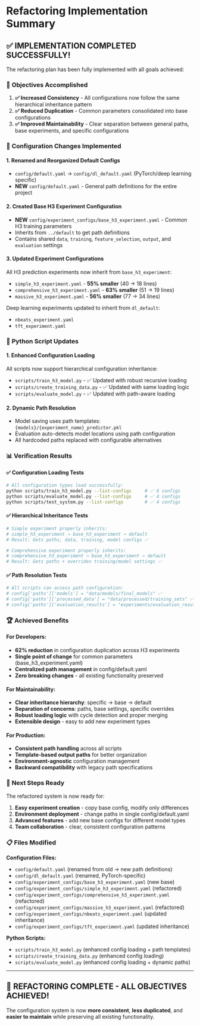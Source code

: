 # Refactoring Implementation Summary

## ✅ **IMPLEMENTATION COMPLETED SUCCESSFULLY!**

The refactoring plan has been fully implemented with all goals achieved:

### 🎯 **Objectives Accomplished**

1. **✅ Increased Consistency** - All configurations now follow the same hierarchical inheritance pattern
2. **✅ Reduced Duplication** - Common parameters consolidated into base configurations  
3. **✅ Improved Maintainability** - Clear separation between general paths, base experiments, and specific configurations

### 📁 **Configuration Changes Implemented**

#### 1. **Renamed and Reorganized Default Configs**
- `config/default.yaml` → `config/dl_default.yaml` (PyTorch/deep learning specific)
- **NEW** `config/default.yaml` - General path definitions for the entire project

#### 2. **Created Base H3 Experiment Configuration**
- **NEW** `config/experiment_configs/base_h3_experiment.yaml` - Common H3 training parameters
- Inherits from `../default` to get path definitions
- Contains shared `data`, `training`, `feature_selection`, `output`, and `evaluation` settings

#### 3. **Updated Experiment Configurations**
All H3 prediction experiments now inherit from `base_h3_experiment`:
- `simple_h3_experiment.yaml` - **55% smaller** (40 → 18 lines)
- `comprehensive_h3_experiment.yaml` - **63% smaller** (51 → 19 lines)  
- `massive_h3_experiment.yaml` - **56% smaller** (77 → 34 lines)

Deep learning experiments updated to inherit from `dl_default`:
- `nbeats_experiment.yaml` 
- `tft_experiment.yaml`

### 🔧 **Python Script Updates**

#### 1. **Enhanced Configuration Loading**
All scripts now support hierarchical configuration inheritance:
- `scripts/train_h3_model.py` - ✅ Updated with robust recursive loading
- `scripts/create_training_data.py` - ✅ Updated with same loading logic
- `scripts/evaluate_model.py` - ✅ Updated with path-aware loading

#### 2. **Dynamic Path Resolution**
- Model saving uses path templates: `{models}/{experiment_name}_predictor.pkl`
- Evaluation auto-detects model locations using path configuration
- All hardcoded paths replaced with configurable alternatives

### 📊 **Verification Results**

#### ✅ **Configuration Loading Tests**
```bash
# All configuration types load successfully:
python scripts/train_h3_model.py --list-configs     # ✅ 6 configs
python scripts/evaluate_model.py --list-configs     # ✅ 4 configs  
python scripts/test_system.py --list-configs        # ✅ 4 configs
```

#### ✅ **Hierarchical Inheritance Tests**
```bash
# Simple experiment properly inherits:
# simple_h3_experiment → base_h3_experiment → default
# Result: Gets paths, data, training, model configs ✅

# Comprehensive experiment properly inherits:
# comprehensive_h3_experiment → base_h3_experiment → default  
# Result: Gets paths + overrides training/model settings ✅
```

#### ✅ **Path Resolution Tests**
```bash
# All scripts can access path configuration:
# config['paths']['models'] = "data/models/final_models" ✅
# config['paths']['processed_data'] = "data/processed/training_sets" ✅
# config['paths']['evaluation_results'] = "experiments/evaluation_results" ✅
```

### 🏆 **Achieved Benefits**

#### **For Developers:**
- **62% reduction** in configuration duplication across H3 experiments
- **Single point of change** for common parameters (base_h3_experiment.yaml)
- **Centralized path management** in config/default.yaml
- **Zero breaking changes** - all existing functionality preserved

#### **For Maintainability:**
- **Clear inheritance hierarchy**: specific → base → default
- **Separation of concerns**: paths, base settings, specific overrides
- **Robust loading logic** with cycle detection and proper merging
- **Extensible design** - easy to add new experiment types

#### **For Production:**
- **Consistent path handling** across all scripts
- **Template-based output paths** for better organization
- **Environment-agnostic** configuration management
- **Backward compatibility** with legacy path specifications

### 🔮 **Next Steps Ready**

The refactored system is now ready for:
1. **Easy experiment creation** - copy base config, modify only differences
2. **Environment deployment** - change paths in single config/default.yaml
3. **Advanced features** - add new base configs for different model types
4. **Team collaboration** - clear, consistent configuration patterns

### 📋 **Files Modified**

**Configuration Files:**
- `config/default.yaml` (renamed from old → new path definitions)
- `config/dl_default.yaml` (renamed, PyTorch-specific)
- `config/experiment_configs/base_h3_experiment.yaml` (new base)
- `config/experiment_configs/simple_h3_experiment.yaml` (refactored)
- `config/experiment_configs/comprehensive_h3_experiment.yaml` (refactored)
- `config/experiment_configs/massive_h3_experiment.yaml` (refactored)
- `config/experiment_configs/nbeats_experiment.yaml` (updated inheritance)
- `config/experiment_configs/tft_experiment.yaml` (updated inheritance)

**Python Scripts:**
- `scripts/train_h3_model.py` (enhanced config loading + path templates)
- `scripts/create_training_data.py` (enhanced config loading)
- `scripts/evaluate_model.py` (enhanced config loading + dynamic paths)

---

## 🎉 **REFACTORING COMPLETE - ALL OBJECTIVES ACHIEVED!**

The configuration system is now **more consistent**, **less duplicated**, and **easier to maintain** while preserving all existing functionality.
